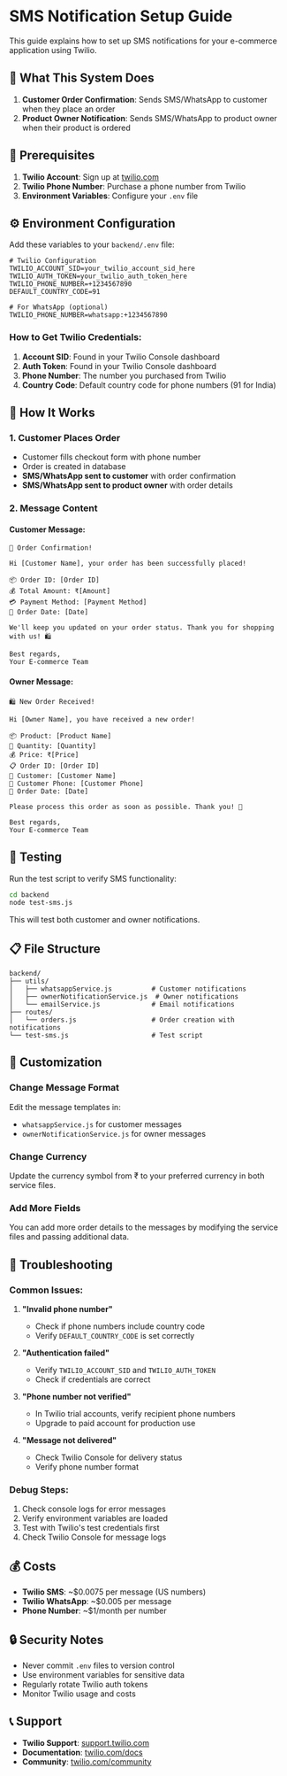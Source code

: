# SMS Notification Setup Guide

This guide explains how to set up SMS notifications for your e-commerce application using Twilio.

## 🎯 What This System Does

1. **Customer Order Confirmation**: Sends SMS/WhatsApp to customer when they place an order
2. **Product Owner Notification**: Sends SMS/WhatsApp to product owner when their product is ordered

## 📱 Prerequisites

1. **Twilio Account**: Sign up at [twilio.com](https://www.twilio.com)
2. **Twilio Phone Number**: Purchase a phone number from Twilio
3. **Environment Variables**: Configure your `.env` file

## ⚙️ Environment Configuration

Add these variables to your `backend/.env` file:

```env
# Twilio Configuration
TWILIO_ACCOUNT_SID=your_twilio_account_sid_here
TWILIO_AUTH_TOKEN=your_twilio_auth_token_here
TWILIO_PHONE_NUMBER=+1234567890
DEFAULT_COUNTRY_CODE=91

# For WhatsApp (optional)
TWILIO_PHONE_NUMBER=whatsapp:+1234567890
```

### How to Get Twilio Credentials:

1. **Account SID**: Found in your Twilio Console dashboard
2. **Auth Token**: Found in your Twilio Console dashboard
3. **Phone Number**: The number you purchased from Twilio
4. **Country Code**: Default country code for phone numbers (91 for India)

## 🚀 How It Works

### 1. Customer Places Order
- Customer fills checkout form with phone number
- Order is created in database
- **SMS/WhatsApp sent to customer** with order confirmation
- **SMS/WhatsApp sent to product owner** with order details

### 2. Message Content

#### Customer Message:
```
🎉 Order Confirmation!

Hi [Customer Name], your order has been successfully placed!

📦 Order ID: [Order ID]
💰 Total Amount: ₹[Amount]
💳 Payment Method: [Payment Method]
📅 Order Date: [Date]

We'll keep you updated on your order status. Thank you for shopping with us! 🛍️

Best regards,
Your E-commerce Team
```

#### Owner Message:
```
🛍️ New Order Received!

Hi [Owner Name], you have received a new order!

📦 Product: [Product Name]
🔢 Quantity: [Quantity]
💰 Price: ₹[Price]
📋 Order ID: [Order ID]
👤 Customer: [Customer Name]
📱 Customer Phone: [Customer Phone]
📅 Order Date: [Date]

Please process this order as soon as possible. Thank you! 🚀

Best regards,
Your E-commerce Team
```

## 🧪 Testing

Run the test script to verify SMS functionality:

```bash
cd backend
node test-sms.js
```

This will test both customer and owner notifications.

## 📋 File Structure

```
backend/
├── utils/
│   ├── whatsappService.js          # Customer notifications
│   ├── ownerNotificationService.js  # Owner notifications
│   └── emailService.js             # Email notifications
├── routes/
│   └── orders.js                   # Order creation with notifications
└── test-sms.js                     # Test script
```

## 🔧 Customization

### Change Message Format
Edit the message templates in:
- `whatsappService.js` for customer messages
- `ownerNotificationService.js` for owner messages

### Change Currency
Update the currency symbol from ₹ to your preferred currency in both service files.

### Add More Fields
You can add more order details to the messages by modifying the service files and passing additional data.

## 🚨 Troubleshooting

### Common Issues:

1. **"Invalid phone number"**
   - Check if phone numbers include country code
   - Verify `DEFAULT_COUNTRY_CODE` is set correctly

2. **"Authentication failed"**
   - Verify `TWILIO_ACCOUNT_SID` and `TWILIO_AUTH_TOKEN`
   - Check if credentials are correct

3. **"Phone number not verified"**
   - In Twilio trial accounts, verify recipient phone numbers
   - Upgrade to paid account for production use

4. **"Message not delivered"**
   - Check Twilio Console for delivery status
   - Verify phone number format

### Debug Steps:

1. Check console logs for error messages
2. Verify environment variables are loaded
3. Test with Twilio's test credentials first
4. Check Twilio Console for message logs

## 💰 Costs

- **Twilio SMS**: ~$0.0075 per message (US numbers)
- **Twilio WhatsApp**: ~$0.005 per message
- **Phone Number**: ~$1/month per number

## 🔒 Security Notes

- Never commit `.env` files to version control
- Use environment variables for sensitive data
- Regularly rotate Twilio auth tokens
- Monitor Twilio usage and costs

## 📞 Support

- **Twilio Support**: [support.twilio.com](https://support.twilio.com)
- **Documentation**: [twilio.com/docs](https://www.twilio.com/docs)
- **Community**: [twilio.com/community](https://www.twilio.com/community)

